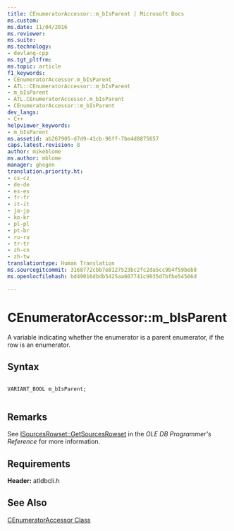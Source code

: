 ```yaml
---
title: CEnumeratorAccessor::m_bIsParent | Microsoft Docs
ms.custom: 
ms.date: 11/04/2016
ms.reviewer: 
ms.suite: 
ms.technology:
- devlang-cpp
ms.tgt_pltfrm: 
ms.topic: article
f1_keywords:
- CEnumeratorAccessor.m_bIsParent
- ATL::CEnumeratorAccessor::m_bIsParent
- m_bIsParent
- ATL.CEnumeratorAccessor.m_bIsParent
- CEnumeratorAccessor::m_bIsParent
dev_langs:
- C++
helpviewer_keywords:
- m_bIsParent
ms.assetid: ab267905-d7d9-41cb-96ff-7be4d8875657
caps.latest.revision: 8
author: mikeblome
ms.author: mblome
manager: ghogen
translation.priority.ht:
- cs-cz
- de-de
- es-es
- fr-fr
- it-it
- ja-jp
- ko-kr
- pl-pl
- pt-br
- ru-ru
- tr-tr
- zh-cn
- zh-tw
translationtype: Human Translation
ms.sourcegitcommit: 3168772cbb7e8127523bc2fc2da5cc9b4f59beb8
ms.openlocfilehash: bd49016dbdb5425aa607741c9035d7bfbe54506d

---
```

# CEnumeratorAccessor::m_bIsParent
A variable indicating whether the enumerator is a parent enumerator, if the row is an enumerator.  
  
## Syntax  
  
```  
  
VARIANT_BOOL m_bIsParent;  
  
```  
  
## Remarks  
 See [ISourcesRowset::GetSourcesRowset](https://msdn.microsoft.com/en-us/library/ms711200.aspx) in the *OLE DB Programmer's Reference* for more information.  
  
## Requirements  
 **Header:** atldbcli.h  
  
## See Also  
 [CEnumeratorAccessor Class](../../data/oledb/cenumeratoraccessor-class.md)


<!--HONumber=Jan17_HO1-->


